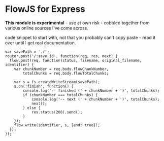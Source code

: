 # FlowJS for Express

**This module is experimental** - use at own risk - cobbled together from various online sources I've come across.

code snippet to start with, not that you probably can't copy paste - read it over until I get real documentation.


```
var savePath = './';
router.post('/:save_id', function(req, res, next) {
  flow.post(req, function(status, filename, original_filename, identifier) {
    var chunkNumber = req.body.flowChunkNumber,
    	totalChunks = req.body.flowTotalChunks;
    	
	var s = fs.createWriteStream(savePath);
	s.on('finish', function() {
		console.log('-- finished (' + chunkNumber + ')', totalChunks);
		if (chunkNumber === totalChunks) {
			console.log('-- next (' + chunkNumber + ')', totalChunks);
			next();
		} else {
			res.status(200).send();
		}
	});
    flow.write(identifier, s, {end: true});
  });
});
```